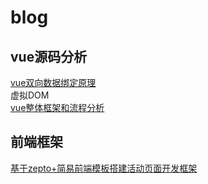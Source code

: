 # blog
## vue源码分析
[vue双向数据绑定原理](https://github.com/jackfxq/vue-source/issues/2) <br>
虚拟DOM <br>
[vue整体框架和流程分析](https://github.com/jackfxq/vue-source/issues/1) <br>
## 前端框架
[基于zepto+简易前端模板搭建活动页面开发框架](https://github.com/jackfxq/vue-source/issues/4) <br>
